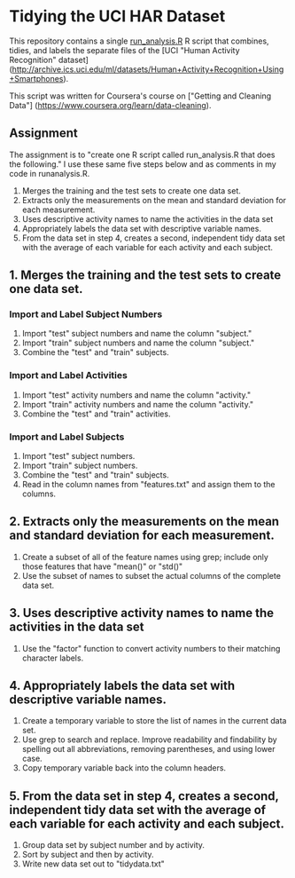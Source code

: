 Tidying the UCI HAR Dataset
========================

This repository contains a single [run_analysis.R](run_analysis.R) R script that combines, tidies, and labels the separate files of the [UCI "Human Activity Recognition" dataset] (http://archive.ics.uci.edu/ml/datasets/Human+Activity+Recognition+Using+Smartphones).

This script was written for Coursera's course on ["Getting and Cleaning Data"] (https://www.coursera.org/learn/data-cleaning).

## Assignment

The assignment is to "create one R script called run_analysis.R that does the following."  I use these same five steps below and as comments in my code in runanalysis.R.

1. Merges the training and the test sets to create one data set.
2. Extracts only the measurements on the mean and standard deviation for each measurement.
3. Uses descriptive activity names to name the activities in the data set
4. Appropriately labels the data set with descriptive variable names.
5. From the data set in step 4, creates a second, independent tidy data set with the average of each variable for each activity and each subject.

## 1. Merges the training and the test sets to create one data set.

### Import and Label Subject Numbers
1. Import "test" subject numbers and name the column "subject."
2. Import "train" subject numbers and name the column "subject."
3. Combine the "test" and "train" subjects.

### Import and Label Activities
1. Import "test" activity numbers and name the column "activity."
2. Import "train" activity numbers and name the column "activity."
3. Combine the "test" and "train" activities.

### Import and Label Subjects
1. Import "test" subject numbers.
2. Import "train" subject numbers.
3. Combine the "test" and "train" subjects.
4. Read in the column names from "features.txt" and assign them to the columns.

## 2. Extracts only the measurements on the mean and standard deviation for each measurement.
1. Create a subset of all of the feature names using grep; include only those features that have "mean()" or "std()"
2. Use the subset of names to subset the actual columns of the complete data set.

## 3. Uses descriptive activity names to name the activities in the data set
1. Use the "factor" function to convert activity numbers to their matching character labels.

## 4. Appropriately labels the data set with descriptive variable names.
1. Create a temporary variable to store the list of names in the current data set.
2. Use grep to search and replace. Improve readability and findability by spelling out all abbreviations, removing parentheses, and using lower case.
3. Copy temporary variable back into the column headers.

## 5. From the data set in step 4, creates a second, independent tidy data set with the average of each variable for each activity and each subject.
1. Group data set by subject number and by activity.
2. Sort by subject and then by activity.
3. Write new data set out to "tidydata.txt"